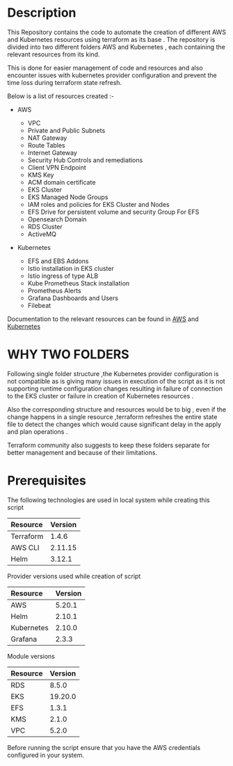 # Description
This Repository contains the code to automate the creation of different AWS and Kubernetes resources using terraform as its base . The repository is divided into two different folders AWS and Kubernetes , each containing the relevant resources from its kind.

This is done for easier management of code and resources and also encounter issues with kubernetes provider configuration and prevent the time loss during terraform state refresh. 

Below is a list of resources created :-

  - AWS
    - VPC
    - Private and Public Subnets
    - NAT Gateway
    - Route Tables
    - Internet Gateway
    - Security Hub Controls and remediations
    - Client VPN Endpoint
    - KMS Key
    - ACM domain certificate
    - EKS Cluster
    - EKS Managed Node Groups
    - IAM roles and policies for EKS Cluster and Nodes
    - EFS Drive for persistent volume and security Group For EFS
    - Opensearch Domain
    - RDS Cluster
    - ActiveMQ
  
  - Kubernetes
    - EFS and EBS Addons 
    - Istio installation in EKS cluster
    - Istio ingress of type ALB
    - Kube Prometheus Stack installation 
    - Prometheus Alerts
    - Grafana Dashboards and Users
    - Filebeat

Documentation to the relevant resources can be found in [AWS](./aws/README.md) and [Kubernetes](./kubernetes/README.md)

# WHY TWO FOLDERS

Following single folder structure ,the Kubernetes provider configuration is not compatible as is giving many issues in execution of the script as it is not supporting runtime configuration changes resulting in failure of connection to the EKS cluster or failure in creation of Kubernetes resources .

Also the corresponding structure and resources would be to big , even if the change happens in a single resource ,terraform refreshes the entire state file to detect the changes which  would cause significant delay in the apply and plan operations .

Terraform community also suggests to keep these folders separate for better management and because of their limitations.

# Prerequisites

The following technologies are used in local system while creating this script

| Resource  | Version |
|:----------|:--------|
| Terraform | 1.4.6   |
| AWS CLI	  | 2.11.15 |
| Helm	    | 3.12.1  |

Provider versions used while creation of script

| Resource   | Version |
|:-----------|:--------|
| AWS        | 5.20.1  |
| Helm       | 2.10.1  | 
| Kubernetes | 2.10.0  |
| Grafana    | 2.3.3   |

Module versions

| Resource   | Version |
|:-----------|:--------|
| RDS        | 8.5.0   |
| EKS        | 19.20.0 |
| EFS        | 1.3.1   | 
| KMS        | 2.1.0   |
| VPC        | 5.2.0   |

Before running the script ensure that you have the AWS credentials configured in your system.